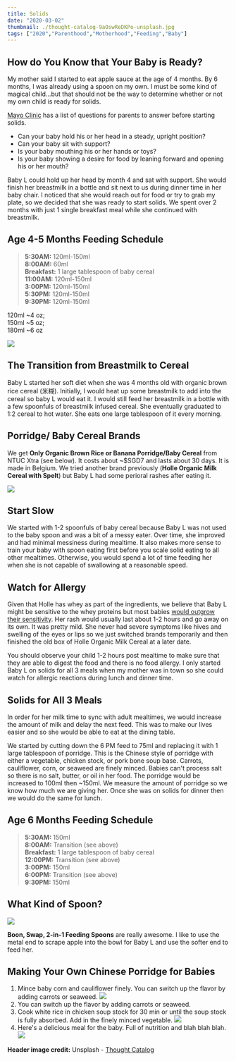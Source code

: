 ```yaml
---
title: Solids
date: "2020-03-02"
thumbnail: ./thought-catalog-9aOswReDKPo-unsplash.jpg
tags: ["2020","Parenthood","Motherhood","Feeding","Baby"]
---
```

## How do You Know that Your Baby is Ready?

My mother said I started to eat apple sauce at the age of 4 months. By 6 months, I was already using a spoon on my own. I must be some kind of magical child...but that should not be the way to determine whether or not my own child is ready for solids. 

[Mayo Clinic](https://www.mayoclinic.org/healthy-lifestyle/infant-and-toddler-health/in-depth/healthy-baby/art-2004620) has a list of questions for parents to answer before starting solids. 

* Can your baby hold his or her head in a steady, upright position?
* Can your baby sit with support?
* Is your baby mouthing his or her hands or toys?
* Is your baby showing a desire for food by leaning forward and opening his or her mouth?

Baby L could hold up her head by month 4 and sat with support. She would finish her breastmilk in a bottle and sit next to us during dinner time in her baby chair. I noticed that she would reach out for food or try to grab my plate, so we decided that she was ready to start solids. We spent over 2 months with just 1 single breakfast meal while she continued with breastmilk. 

## Age 4-5 Months Feeding Schedule

>  **5:30AM:**    120ml-150ml  
>  **8:00AM:**   60ml     
>  **Breakfast:**    1 large tablespoon of baby cereal   
>  **11:00AM:**  120ml-150ml  
>  **3:00PM:**   120ml-150ml  
>  **5:30PM:**   120ml-150ml  
>  **9:30PM:**   120ml-150ml    

120ml ~4 oz;   
150ml ~5 oz;   
180ml ~6 oz  

![](https://cdn.shortpixel.ai/client/q_glossy,ret_img,w_800,h_800/http://www.comotomo.com/wp-content/uploads/2017/09/170615_BabysMilkChart-01.jpg)

## The Transition from Breastmilk to Cereal

Baby L started her soft diet when she was 4 months old with organic brown rice cereal (米糊). Initially, I would heat up some breastmilk to add into the cereal so baby L would eat it. I would still feed her breastmilk in a bottle with a few spoonfuls of breastmilk infused cereal. She eventually graduated to 1:2 cereal to hot water. She eats one large tablespoon of it every morning. 

## Porridge/ Baby Cereal Brands

We get **Only Organic Brown Rice or Banana Porridge/Baby Cereal** from NTUC Xtra (see below). It costs about ~$SGD7 and lasts about 30 days. It is made in Belgium. We tried another brand previously (**Holle Organic Milk Cereal with Spelt**) but Baby L had some perioral rashes after eating it. 

![](https://cdn.shopify.com/s/files/1/2532/6760/products/Banana_Porridge_02_700x700.jpg?v=1559251286)

## Start Slow

We started with 1-2 spoonfuls of baby cereal because Baby L was not used to the baby spoon and was a bit of a messy eater. Over time, she improved and had minimal messiness during mealtime. It also makes more sense to train your baby with spoon eating first before you scale solid eating to all other mealtimes. Otherwise, you would spend a lot of time feeding her when she is not capable of swallowing at a reasonable speed. 

## Watch for Allergy

Given that Holle has whey as part of the ingredients, we believe that Baby L might be sensitive to the whey proteins but most babies [would outgrow their sensitivity](https://www.mayoclinic.org/diseases-conditions/milk-allergy/symptoms-causes/syc-20375101). Her rash would usually last about 1-2 hours and go away on its own. It was pretty mild. She never had severe symptoms like hives and swelling of the eyes or lips so we just switched brands temporarily and then finished the old box of Holle Organic Milk Cereal at a later date. 

You should observe your child 1-2 hours post mealtime to make sure that they are able to digest the food and there is no food allergy. I only started Baby L on solids for all 3 meals when my mother was in town so she could watch for allergic reactions during lunch and dinner time. 

## Solids for All 3 Meals

In order for her milk time to sync with adult mealtimes, we would increase the amount of milk and delay the next feed. This was to make our lives easier and so she would be able to eat at the dining table. 

We started by cutting down the 6 PM feed to 75ml and replacing it with 1 large tablespoon of porridge. This is the Chinese style of porridge with either a vegetable, chicken stock, or pork bone soup base. Carrots, cauliflower, corn, or seaweed are finely minced. Babies can't process salt so there is no salt, butter, or oil in her food. The porridge would be increased to 100ml then ~150ml. We measure the amount of porridge so we know how much we are giving her. Once she was on solids for dinner then we would do the same for lunch. 

## Age 6 Months Feeding Schedule

> **5:30AM:**   150ml  
> **8:00AM:**   Transition (see above)  
> **Breakfast:**    1 large tablespoon of baby cereal   
> **12:00PM:**  Transition (see above)  
> **3:00PM:**   150ml  
> **6:00PM:**   Transition (see above)  
> **9:30PM:**   150ml  

## What Kind of Spoon?

![](https://s3.images-iherb.com/oon/oon10150/v/0.jpg)

**Boon, Swap, 2-in-1 Feeding Spoons** are really awesome. I like to use the metal end to scrape apple into the bowl for Baby L and use the softer end to feed her. 

## Making Your Own Chinese Porridge for Babies
1. Mince baby corn and cauliflower finely. You can switch up the flavor by adding carrots or seaweed. ![](./chopped.jpg)
2. You can switch up the flavor by adding carrots or seaweed.
3. Cook white rice in chicken soup stock for 30 min or until the soup stock is fully absorbed. Add in the finely minced vegetable. ![](./simmer.jpg)
4. Here's a delicious meal for the baby. Full of nutrition and blah blah blah. ![](./porridge.jpg)

**Header image credit:** Unsplash - [Thought Catalog](https://unsplash.com/@thoughtcatalog)

